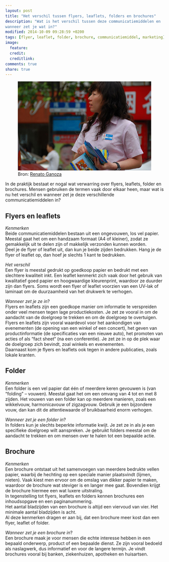 ```yaml
---
layout: post
title: "Het verschil tussen flyers, leaflets, folders en brochures"
description: "Wat is het verschil tussen deze communicatiemiddelen en
wanneer zet je wat in?"
modified: 2014-10-09 09:28:59 +0200
tags: [flyer, leaflet, folder, brochure, communicatiemiddel, marketing]
image:
  feature: 
  credit: 
  creditlink: 
comments: true
share: true
---
```

>
<figure>
<img src="/images/leaflets_uitdelen.jpg" alt="Meisje deelt leaflets
uit">
<figcaption>Bron: <a href="http://bit.ly/1ndQwzS">Renato Ganoza</a>
</figcaption>
</figure>

In de praktijk bestaat er nogal wat verwarring over flyers, leaflets,
folder en brochures. Mensen gebruiken de termen vaak door elkaar heen,
maar wat is nu het verschil en wanneer zet je deze verschillende
communicatiemiddelen in?

## Flyers en leaflets
_Kenmerken_<br>
Beide communicatiemiddelen bestaan uit een ongevouwen, los vel papier. Meestal gaat het om een handzaam formaat (A4 of kleiner), zodat ze gemakkelijk uit te delen zijn of makkelijk verzonden kunnen worden.<br>
Deel je de flyer of leaflet uit, dan kun je beide zijden
bedrukken. Hang je de flyer of leaflet op,  dan hoef je slechts 1 kant
te bedrukken.

_Het verschil_<br>
Een flyer is meestal gedrukt op goedkoop papier en bedrukt met een
slechtere kwaliteit inkt. Een leaflet kenmerkt zich vaak door het
gebruik van kwalitatief goed papier en hoogwaardige kleurenprint,
waardoor ze duurder zijn dan flyers. Soms wordt een flyer of leaflet
voorzien van een UV-lak of laminaat om de duurzaamheid van het
drukwerk te verhogen.

_Wanneer zet je ze in_?<br>
Flyers en leaflets zijn een goedkope manier om informatie te verspreiden onder veel mensen tegen lage productiekosten. Je zet ze vooral in om de aandacht van de doelgroep te trekken en om de doelgroep te overtuigen.<br>
Flyers en leaflets zijn vooral waardevol voor het aankondigen van evenementen (de opening van een winkel of een concert), het geven van productinformatie (de specificaties van een nieuwe auto), het promoten van acties of als “fact sheet“ (na een conferentie). Je zet ze in op de plek waar de doelgroep zich bevindt, zoal winkels en evenementen.<br>
Daarnaast kom je flyers en leaflets ook tegen in andere publicaties,
zoals lokale kranten.

## Folder
_Kenmerken_<br>
Een folder is een vel papier dat één of meerdere keren gevouwen is
(van “folding” – vouwen). Meestal gaat het om een omvang van 4 tot  en
met 8 zijden. Het vouwen van een folder kan op meerdere manieren,
zoals een wikkelvouw, harmonicavouw of zigzagvouw. Gebruik je een
bijzondere vouw, dan kan dit de attentiewaarde of bruikbaarheid enorm
verhogen.

_Wanneer zet je een folder in_?<br>
In  folders kun je slechts beperkte informatie kwijt. Je zet ze in als
je een specifieke doelgroep wilt aanspreken. Je gebruikt folders
meestal om de aandacht te trekken en om mensen over te halen tot een
bepaalde actie.

## Brochure
_Kenmerken_<br>
Een brochure ontstaat uit het samenvoegen van meerdere bedrukte vellen papier, waarbij de hechting op een speciale manier plaatsvindt (lijmen, nieten). Vaak kiest men ervoor om de omslag van dikker papier te maken, waardoor de brochure wat steviger is en langer mee gaat. Bovendien krijgt de brochure hiermee een wat luxere uitstraling.<br>
In tegenstelling tot flyers, leaflets en folders kennen brochures een inhoudsopgave en een paginanummering.<br>
Het aantal bladzijden van een brochure is altijd een viervoud van vier. Het minimale aantal bladzijden is acht.<br>
Al deze kenmerken dragen er aan bij, dat een brochure meer kost dan
een flyer, leaflet of folder.

_Wanneer zet je een brochure in_?<br>
Een brochure maak je voor mensen die echte interesse hebben in een bepaald onderwerp, product of een bepaalde dienst. Ze zijn vooral bedoeld als naslagwerk, dus informatief en voor de langere termijn.  Je vindt brochures vooral bij banken, ziekenhuizen, apotheken en huisartsen.

